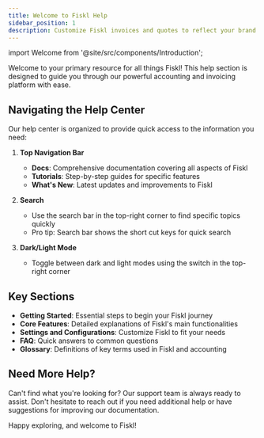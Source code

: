 ```yaml
---
title: Welcome to Fiskl Help
sidebar_position: 1
description: Customize Fiskl invoices and quotes to reflect your brand. Ensure professional, consistent business communications effortlessly.
---
```

import Welcome from '@site/src/components/Introduction';

<Welcome>

Welcome to your primary resource for all things Fiskl! This help section is designed to guide you through our powerful accounting and invoicing platform with ease.

## Navigating the Help Center

Our help center is organized to provide quick access to the information you need:

1. **Top Navigation Bar**
   - **Docs**: Comprehensive documentation covering all aspects of Fiskl
   - **Tutorials**: Step-by-step guides for specific features
   - **What's New**: Latest updates and improvements to Fiskl

2. **Search**
   - Use the search bar in the top-right corner to find specific topics quickly
   - Pro tip: Search bar shows the short cut keys for quick search

3. **Dark/Light Mode**
   - Toggle between dark and light modes using the switch in the top-right corner

## Key Sections

- **Getting Started**: Essential steps to begin your Fiskl journey
- **Core Features**: Detailed explanations of Fiskl's main functionalities
- **Settings and Configurations**: Customize Fiskl to fit your needs
- **FAQ**: Quick answers to common questions
- **Glossary**: Definitions of key terms used in Fiskl and accounting

## Need More Help?

Can't find what you're looking for? Our support team is always ready to assist. Don't hesitate to reach out if you need additional help or have suggestions for improving our documentation.

Happy exploring, and welcome to Fiskl!


</Welcome>
